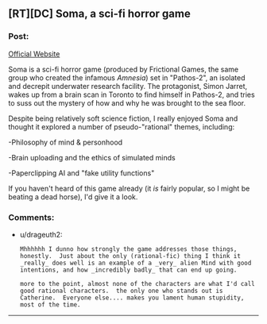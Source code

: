 ## [RT][DC] Soma, a sci-fi horror game

### Post:

[Official Website](http://somagame.com/index.html)

Soma is a sci-fi horror game (produced by Frictional Games, the same group who created the infamous *Amnesia*) set in "Pathos-2", an isolated and decrepit underwater research facility. The protagonist, Simon Jarret, wakes up from a brain scan in Toronto to find himself in Pathos-2, and tries to suss out the mystery of how and why he was brought to the sea floor.

Despite being relatively soft science fiction, I really enjoyed Soma and thought it explored a number of pseudo-"rational" themes, including:

-Philosophy of mind & personhood

-Brain uploading and the ethics of simulated minds

-Paperclipping AI and "fake utility functions"

If you haven't heard of this game already (it *is* fairly popular, so I might be beating a dead horse), I'd give it a look.

### Comments:

- u/drageuth2:
  ```
  Mhhhhhh I dunno how strongly the game addresses those things, honestly.  Just about the only (rational-fic) thing I think it _really_ does well is an example of a _very_ alien Mind with good intentions, and how _incredibly badly_ that can end up going.

  more to the point, almost none of the characters are what I'd call good rational characters.  the only one who stands out is Catherine.  Everyone else.... makes you lament human stupidity, most of the time.
  ```

---

